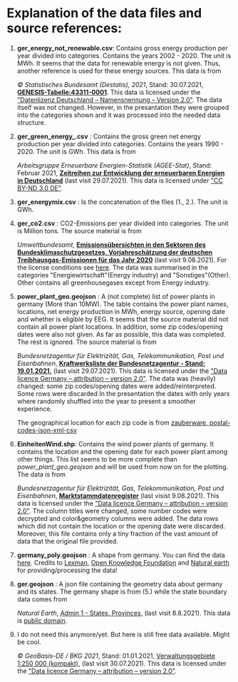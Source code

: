 # Explanation of the data files and source references:

1. **ger_energy_not_renewable.csv**: 
Contains gross energy production per year divided into categories. 
Contains the years 2002 - 2020. The unit is MWh. It seems that the data for renewable energy is not given. 
Thus, another reference is used for these energy sources.
This data is from 

    *© Statistisches Bundesamt (Destatis), 2021*,
    Stand: 30.07.2021,
    [**GENESIS-Tabelle:43311-0001**](https://www-genesis.destatis.de/genesis//online?operation=table&code=43311-0001&bypass=true&levelindex=0&levelid=1628192807653#abreadcrumb).
    This data is licensed under the 
    ["Datenlizenz Deutschland – Namensnennung – Version 2.0"](https://www.govdata.de/dl-de/by-2-0).
    The data itself was not changed. 
    However, in the presantation they were grouped into the categories shown and it was processed into 
    the needed data structure.

1. **ger_green_energy_.csv** :
   Contains the gross green net energy production per year divided into categories. 
   Contains the years 1990 - 2020. The unit is GWh. 
   This data is from 

    *Arbeitsgruppe Erneuerbare Energien-Statistik (AGEE-Stat)*,
    Stand: Februar 2021,
    [**Zeitreihen zur Entwicklung der erneuerbaren Energien in Deutschland**](https://www.erneuerbare-energien.de/EE/Navigation/DE/Service/Erneuerbare_Energien_in_Zahlen/Zeitreihen/zeitreihen.html)
    (last visit 29.07.2021).
    This data is licensed under
    ["CC BY-ND 3.0 DE"](https://creativecommons.org/licenses/by-nd/3.0/de/).

1. **ger_energymix.csv** : 
Is the concatenation of the files (1., 2.). 
The unit is GWh.

1. **ger_co2.csv** : 
CO2-Emissions per year divided into categories. The unit is Million tons. The source material is from

   *Umweltbundesamt*,
   [**Emissionsübersichten in den Sektoren des Bundesklimaschutzgesetzes, 
   Vorjahreschätzung der deutschen Treibhausgas-Emissionen für das Jahr 2020**](https://www.umweltbundesamt.de/dokument/emissionsuebersichten-in-den-sektoren-des)
   (last visit 9.08.2021). 
   For the license conditions see [here](https://www.umweltbundesamt.de/datenschutz-haftung#c-urheber-und-kennzeichenrecht).
   The data was summarised in the categories "Energiewirtschaft"(Energy industry) and "Sonstiges"(Other). Other contains all greenhousegases except 
   from Energy industry.

1. **power_plant_geo.geojson** : 
A (not complete) list of power plants in germany (More than 10MW). The table contains the power plant names, locations, net energy production 
in MWh, energy source, opening date and whether is eligible by EEG. 
It seems that the source material did not contain all power plant locations.
In addition, some zip codes/opening dates were also not given. As far as possible, this data was completed. 
The rest is ignored. 
The source material is from 

    *Bundesnetzagentur für Elektrizität, Gas, Telekommunikation, Post und Eisenbahnen*,
    [**Kraftwerksliste der Bundesnetzagentur - Stand: 19.01.2021,**](https://www.bundesnetzagentur.de/DE/Sachgebiete/ElektrizitaetundGas/Unternehmen_Institutionen/Versorgungssicherheit/Erzeugungskapazitaeten/Kraftwerksliste/start.html)
    (last visit 29.07.2021).
    This data is licensed under the
    ["Data licence Germany – attribution – version 2.0"](https://www.govdata.de/dl-de/by-2-0).
    The data was (heavily) changed: some zip codes/opening dates were added/reinterpreted. Some rows were discarded
    In the presentation the dates with only years where randomly shuffled into the year 
    to present a smoother experience.
    
   The geographical location for each zip code is from [zauberware, postal-codes-json-xml-csv](https://github.com/zauberware/postal-codes-json-xml-csv)

1. **EinheitenWind.shp**:
Contains the wind power plants of germany. It contains the location and the opening date for each power plant among other things. 
This list seems to be more complete than *power_plant_geo.geojson* and will be used from now on for the plotting.
The data is from

   *Bundesnetzagentur für Elektrizität, Gas, Telekommunikation, Post und Eisenbahnen*,
   [**Marktstammdatenregister**](https://www.marktstammdatenregister.de)
   (last visist 9.08.2021). 
   This data is licensed under the 
   ["Data licence Germany – attribution – version 2.0"](https://www.govdata.de/dl-de/by-2-0).
   The column titles were changed, some number codes were decrypted and color&geometry columns were added. 
   The data rows which did not contain the location or the opening date were discarded.
   Moreover, this file contains only a tiny fraction of the vast amount of data that the original file provided. 

1. **germany_poly.geojson** : 
A shape from germany. You can find the data [here](https://github.com/datasets/geo-countries).
    Credits to
    [Lexman](http://github.com/lexman), 
    [Open Knowledge Foundation](http://okfn.org/) 
    and
    [Natural earth](https://www.naturalearthdata.com/)
    for providing/processing the data!

1. **ger.geojson** :
A json file containing the geometry data about germany and its states. The germany shape is from (5.) while
the state boundary data comes from

    *Natural Earth*,
    [Admin 1 - States, Provinces,](https://www.naturalearthdata.com/downloads/10m-cultural-vectors/10m-admin-1-states-provinces/)
    (last visit 8.8.2021).
    This data is 
    [public domain](https://www.naturalearthdata.com/about/terms-of-use/).

1. I do not need this anymore/yet. But here is still free data available. Might be cool.

    *© GeoBasis-DE / BKG 2021*,
    Stand: 01.01.2021, 
    [Verwaltungsgebiete 1:250 000 (kompakt),](https://gdz.bkg.bund.de/index.php/default/digitale-geodaten/verwaltungsgebiete/verwaltungsgebiete-1-250-000-kompakt-stand-01-01-vg250-kompakt-01-01.html)
    (last visit 30.07.2021).
    This data is licensed under the 
    ["Data licence Germany – attribution – version 2.0"](https://www.govdata.de/dl-de/by-2-0).




